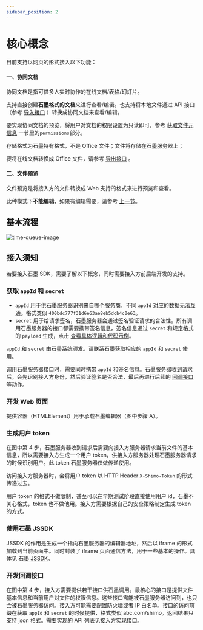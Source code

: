 ```yaml
---
sidebar_position: 2
---
```


# 核心概念

目前支持以网页的形式接入以下功能：

#### 一、协同文档

协同文档是指可供多人实时协作的在线文档/表格/幻灯片。

支持直接创建**石墨格式的文档**来进行查看/编辑。也支持将本地文件通过 API 接口（参考 [导入接口](../apis/file.md#导入文件) ）转换成协同文档来查看/编辑。

要实现协同文档的预览，将用户对文档的权限设置为只读即可，参考 [获取文件元信息](./impl.md#file-meta-collab) 一节里的`permissions`部分。

存储格式为石墨特有格式，不是 Office 文件；文件将存储在石墨服务器上；

要将在线文档转换成 Office 文件，请参考 [导出接口](./apis/edit.md#导出文件) 。

#### 二、文件预览

文件预览是将接入方的文件转换成 Web 支持的格式来进行预览和查看。

此种模式下**不能编辑**，如果有编辑需要，请参考 [上一节](#一协同文档)。

## 基本流程

![time-queue-image](/img/sdk_intro.png)

## 接入须知

若要接入石墨 SDK，需要了解以下概念，同时需要接入方前后端开发的支持。

### 获取 `appId` 和 `secret`

- `appId` 用于供石墨服务器识别来自哪个服务商，不同 `appId` 对应的数据无法互通。格式类似 `400bdc777f31d6e63ae8eb5dcb4c0e63`。
- `secret` 用于给请求签名，石墨服务器会通过签名验证请求的合法性。所有调用石墨服务器的接口都需要携带签名信息，签名信息通过 `secret` 和规定格式的 `payload` 生成，点击 [查看具体逻辑和代码示例](./resources.md#signature)。

`appId` 和 `secret` 由石墨系统颁发。请联系石墨获取相应的 `appId` 和 `secret` 使用。

调用石墨服务器接口时，需要同时携带 `appId` 和签名信息。石墨服务器收到请求后，会先识别接入方身份，然后验证签名是否合法，最后再进行后续的 [回调接口](./impl.md) 等动作。

### 开发 Web 页面

提供容器（HTMLElement）用于承载石墨编辑器（图中步骤 A）。

### 生成用户 token

在图中第 4 步，石墨服务器收到请求后需要向接入方服务器请求当前文件的基本信息，所以需要接入方生成一个用户 token，供接入方服务器处理石墨服务器请求的时候识别用户。此 token 石墨服务器仅做传递使用。

访问接入方服务器时，会将用户 token 以 HTTP Header `X-Shimo-Token` 的形式传递过去。

用户 token 的格式不做限制，甚至可以在早期测试阶段直接使用用户 id，石墨不关心格式，token 也不做他用。接入方需要根据自己的安全策略制定生成 token 的方式。

### 使用石墨 JSSDK

JSSDK 的作用是生成一个指向石墨服务器的编辑器地址，然后以 iframe 的形式加载到当前页面中。同时封装了 iframe 页面通信方法，用于一些基本的操作。具体见 [石墨 JSSDK](./resources.md#js-sdk)。

### 开发回调接口

在图中第 4 步，接入方需要提供若干接口供石墨调用。最核心的接口是提供文件基本信息和当前用户对文件的权限信息。这些接口需能被石墨服务器访问到，也只会被石墨服务器访问。接入方可能需要配置防火墙或者 IP 白名单。接口的访问前缀在获取 `appId` 和 `secret` 的时候提供，格式类似 abc.com/shimo。返回结果只支持 json 格式。需要实现的 API 列表见[接入方实现接口](./impl.md)。

